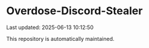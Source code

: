 # Overdose-Discord-Stealer

Last updated: 2025-06-13 10:12:50

This repository is automatically maintained.

